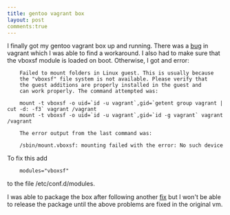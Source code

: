 ```yaml
---
title: gentoo vagrant box
layout: post
comments:true
---
```

I finally got my gentoo vagrant box up and running. There was a [bug](https://github.com/mitchellh/vagrant/issues/5070#issuecomment-75738232) in vagrant which I was able to find a workaround. I also had to make sure that the vboxsf module is loaded on boot. Otherwise, I got and error:

        Failed to mount folders in Linux guest. This is usually because
        the "vboxsf" file system is not available. Please verify that
        the guest additions are properly installed in the guest and
        can work properly. The command attempted was:

        mount -t vboxsf -o uid=`id -u vagrant`,gid=`getent group vagrant | cut -d: -f3` vagrant /vagrant
        mount -t vboxsf -o uid=`id -u vagrant`,gid=`id -g vagrant` vagrant /vagrant

        The error output from the last command was:

        /sbin/mount.vboxsf: mounting failed with the error: No such device

To fix this add

        modules="vboxsf"

to the file /etc/conf.d/modules.

I was able to package the box after following another [fix](https://github.com/mitchellh/vagrant/issues/5186#issuecomment-77355450) but I won't be able to release the package until the above problems are fixed in the original vm.
